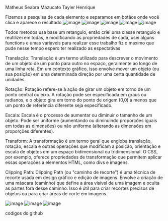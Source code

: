 Matheus Seabra Mazucato
Tayler Henrique

Fizemos a pesquisa de cada elemento e separamos em botãos onde você clica e aparece o resultado
![image](https://github.com/MatheusSeabra/Resolu-o-da-atividade/assets/101134295/fc892273-a9ae-488e-8a3e-ade6fd203eab)
![image](https://github.com/MatheusSeabra/Resolu-o-da-atividade/assets/101134295/06456a32-8928-499a-8d08-9a0acd3fc139)
![image](https://github.com/MatheusSeabra/Resolu-o-da-atividade/assets/101134295/08c71b8c-9bec-452e-934e-b98fab921fde)
![image](https://github.com/MatheusSeabra/Resolu-o-da-atividade/assets/101134295/51a459f6-c307-4b7a-b3e2-a75e0855e752)
![image](https://github.com/MatheusSeabra/Resolu-o-da-atividade/assets/101134295/76321fb6-4393-4e50-986d-d20b4b103608)



Todos metodos usa base um retangulo, então criei uma classe retangulo e reutilizei em todas, e modificando as propriedades de cada, usei alguns functions e umas variaveis para realizar esse trabalho fiz o maximo que pude nesse tempo espero ter realizado as espectativas


Translação: Translação é um termo utilizado para descrever o movimento de um objeto de um ponto para outro no espaço, geralmente ao longo de uma linha reta. Em um contexto gráfico, isso envolve mover um objeto (ou sua posição) em uma determinada direção por uma certa quantidade de unidades.

Rotação: Rotação refere-se à ação de girar um objeto em torno de um ponto central ou eixo. A rotação pode ser especificada em graus ou radianos, e o objeto gira em torno do ponto de origem (0,0) a menos que um ponto de referência diferente seja especificado.

Escala: Escala é o processo de aumentar ou diminuir o tamanho de um objeto. Pode ser uniforme (aumentando ou diminuindo proporções iguais em todas as dimensões) ou não uniforme (alterando as dimensões em proporções diferentes).

Transform: A transformação é um termo geral que engloba translação, rotação, escala e outras operações que modificam a posição, orientação e escala de objetos em um espaço bidimensional ou tridimensional. O CSS, por exemplo, oferece propriedades de transformação que permitem aplicar essas operações a elementos HTML, como divs e imagens.

Clipping Path: Clipping Path (ou "caminho de recorte") é uma técnica de recorte usada em design gráfico e edição de imagens. Envolve a criação de uma máscara (caminho) que define a área visível de uma imagem e oculta as partes fora desse caminho. Isso é útil para criar recortes precisos de objetos ou para criar áreas de corte em imagens.

![image](https://github.com/MatheusSeabra/Resolu-o-da-atividade/assets/101134295/3901c8ef-598a-48fa-9618-19fe48abde0a)
![image](https://github.com/MatheusSeabra/Resolu-o-da-atividade/assets/101134295/05726dd6-3d2e-488a-95d7-a2ad83b0927c)
![image](https://github.com/MatheusSeabra/Resolu-o-da-atividade/assets/101134295/0ebe5a68-6b9f-4099-89ea-4f0a9c168877)


codigos do github
